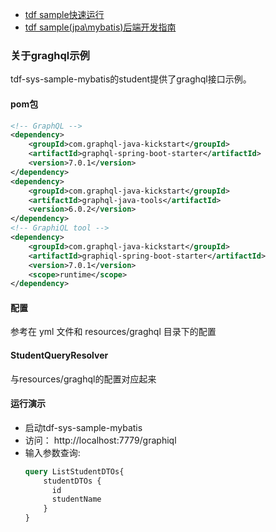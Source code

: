 * [tdf sample快速运行](https://gitlab.taiji.com.cn/IRI/TDF-Base/tdf-base-doc/-/blob/master/1.%E5%BF%AB%E9%80%9F%E5%BC%80%E5%A7%8B/%E5%BF%AB%E9%80%9F%E5%BC%80%E5%A7%8B.md)
* [tdf sample(jpa\mybatis)后端开发指南](https://gitlab.taiji.com.cn/IRI/TDF-Base/tdf-base-doc/-/blob/master/4.%E5%BC%80%E5%8F%91%E6%8C%87%E5%8D%97/%E5%90%8E%E7%AB%AF%E5%BC%80%E5%8F%91%E6%8C%87%E5%8D%97.md
)

### 关于graghql示例
tdf-sys-sample-mybatis的student提供了graghql接口示例。

#### pom包
```xml
<!-- GraphQL -->
<dependency>
    <groupId>com.graphql-java-kickstart</groupId>
    <artifactId>graphql-spring-boot-starter</artifactId>
    <version>7.0.1</version>
</dependency>
<dependency>
    <groupId>com.graphql-java-kickstart</groupId>
    <artifactId>graphql-java-tools</artifactId>
    <version>6.0.2</version>
</dependency>
<!-- GraphiQL tool -->
<dependency>
    <groupId>com.graphql-java-kickstart</groupId>
    <artifactId>graphiql-spring-boot-starter</artifactId>
    <version>7.0.1</version>
    <scope>runtime</scope>
</dependency>
```

#### 配置
参考在 yml 文件和 resources/graghql 目录下的配置

#### StudentQueryResolver
与resources/graghql的配置对应起来

#### 运行演示
* 启动tdf-sys-sample-mybatis
* 访问： http://localhost:7779/graphiql
* 输入参数查询:
    ```graphql
    query ListStudentDTOs{
        studentDTOs {
          id
          studentName
        }
    }
    ```
